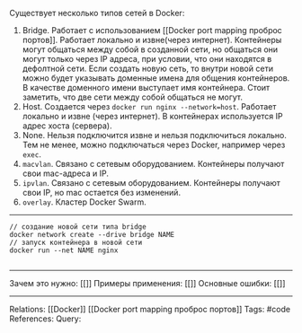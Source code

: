 Существует несколько типов сетей в Docker:
1. Bridge. Работает с использованием [[Docker port mapping проброс портов]]. Работает локально и извне(через интернет). Контейнеры могут общаться между собой в созданной сети, но общаться они могут только через IP адреса, при условии, что они находятся в дефолтной сети. Если создать новую сеть, то внутри новой сети можно будет указывать доменные имена для общения контейнеров. В качестве доменного имени выступает имя контейнера. Стоит заметить, что две сети между собой общаться не могут. 
2. Host. Создается через `docker run nginx --network=host`. Работает локально и извне (через интернет). В контейнерах используется IP адрес хоста (сервера). 
3. None. Нельзя подключится извне и нельзя подключиться локально. Тем не менее, можно подключаться через Docker, например через `exec`. 
4. `macvlan`. Связано с сетевым оборудованием. Контейнеры получают свои mac-адреса и IP. 
5. `ipvlan`. Связано с сетевым оборудованием. Контейнеры получают свои IP, но mac остается без изменений. 
6. `overlay`. Кластер Docker Swarm. 

___
```
// создание новой сети типа bridge
docker network create --drive bridge NAME
// запуск контейнера в новой сети
docker run --net NAME nginx


```
___
Зачем это нужно: [[]] 
Примеры применения: [[]] 
Основные ошибки: [[]]
___
Relations: [[Docker]] [[Docker port mapping проброс портов]] 
Tags: #code
References: 
Query: 